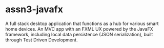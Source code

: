 # assn3-javafx
A full stack desktop application that functions as a hub for various smart home devices. An MVC app with an FXML UX powered by the JavaFX framework, including local data persistence (JSON serialization), built through Test Driven Development.

